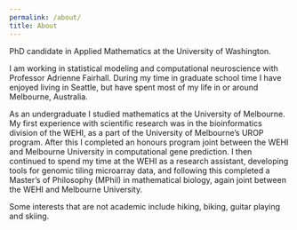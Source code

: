 ```yaml
---
permalink: /about/
title: About
---
```


PhD candidate in Applied Mathematics at the University of Washington. 

I am working in statistical modeling and computational neuroscience with Professor Adrienne Fairhall. During my time in graduate school time I have enjoyed living in Seattle, but have spent most of my life in or around Melbourne, Australia.

As an undergraduate I studied mathematics at the University of Melbourne. My first experience with scientific research was in the bioinformatics division of the WEHI, as a part of the University of Melbourne’s UROP program. After this I completed an honours program joint between the WEHI and Melbourne University in computational gene prediction. I then continued to spend my time at the WEHI as a research assistant, developing tools for genomic tiling microarray data, and following this completed a Master’s of Philosophy (MPhil) in mathematical biology, again joint between the WEHI and Melbourne University.

Some interests that are not academic include hiking, biking, guitar playing and skiing.
